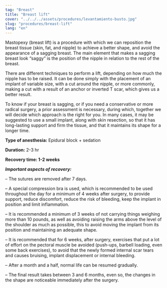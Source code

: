```yaml
---
tag: "Breast"
title: "Breast lift"
cover: "../../../assets/procedures/levantamiento-busto.jpg"
slug: "procedures/breast-lift"
lang: "en"
---
```


Mastopexy (breast lift) is a procedure with which we can reposition the breast tissue (skin, fat, and nipple) to achieve a better shape, and avoid the appearance of a sagging breast. The main element that makes a sagging breast look “saggy” is the position of the nipple in relation to the rest of the breast.

There are different techniques to perform a lift, depending on how much the nipple has to be raised. It can be done simply with the placement of an implant of variable size, with a cut around the nipple, or more commonly, making a cut with a result of an anchor or inverted T scar, which gives us a better result.

To know if your breast is sagging, or if you need a conservative or more radical surgery, a prior assessment is necessary, during which, together we will decide which approach is the right for you. In many cases, it may be suggested to use a small implant, along with skin resection, so that it has long-lasting support and firm the tissue, and that it maintains its shape for a longer time.

**Type of anesthesia:** Epidural block + sedation

**Duration:** 2-3 hr

**Recovery time: 1-2 weeks**

**_Important aspects of recovery:_**

– The sutures are removed after 7 days.

– A special compression bra is used, which is recommended to be used throughout the day for a minimum of 4 weeks after surgery, to provide support, reduce discomfort, reduce the risk of bleeding, keep the implant in position and limit inflammation.

– It is recommended a minimum of 3 weeks of not carrying things weighing more than 10 pounds, as well as avoiding raising the arms above the level of the shoulder as much as possible, this to avoid moving the implant from its position and maintaining an adequate shape.

– It is recommended that for 6 weeks, after surgery, exercises that put a lot of effort on the pectoral muscle be avoided (push-ups, barbell loading, even some back exercises), to avoid that the newly formed internal scar tears and causes bruising, implant displacement or internal bleeding.

– After a month and a half, normal life can be resumed gradually.

– The final result takes between 3 and 6 months, even so, the changes in the shape are noticeable immediately after the surgery.
